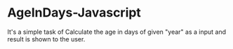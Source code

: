 # AgeInDays-Javascript
It's a simple task of Calculate the age in days of given "year" as a input and result is shown to the user.
